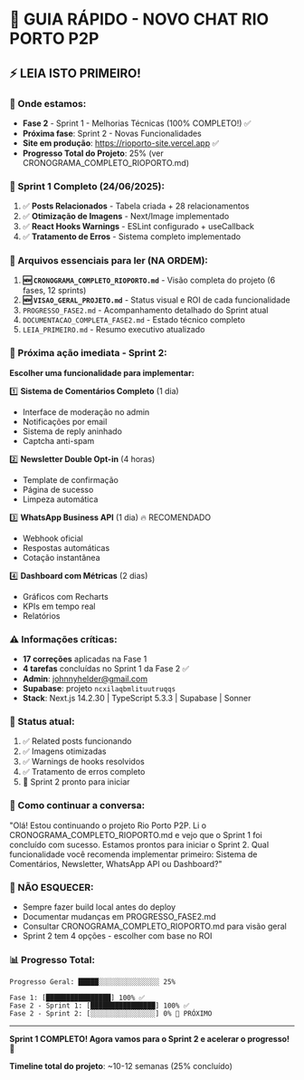 # 🚀 GUIA RÁPIDO - NOVO CHAT RIO PORTO P2P

## ⚡ LEIA ISTO PRIMEIRO!

### 📍 Onde estamos:
- **Fase 2** - Sprint 1 - Melhorias Técnicas (100% COMPLETO!) ✅
- **Próxima fase**: Sprint 2 - Novas Funcionalidades
- **Site em produção**: https://rioporto-site.vercel.app ✅
- **Progresso Total do Projeto**: 25% (ver CRONOGRAMA_COMPLETO_RIOPORTO.md)

### 🎉 Sprint 1 Completo (24/06/2025):
1. ✅ **Posts Relacionados** - Tabela criada + 28 relacionamentos
2. ✅ **Otimização de Imagens** - Next/Image implementado
3. ✅ **React Hooks Warnings** - ESLint configurado + useCallback
4. ✅ **Tratamento de Erros** - Sistema completo implementado

### 📁 Arquivos essenciais para ler (NA ORDEM):
1. **🆕 `CRONOGRAMA_COMPLETO_RIOPORTO.md`** - Visão completa do projeto (6 fases, 12 sprints)
2. **🆕 `VISAO_GERAL_PROJETO.md`** - Status visual e ROI de cada funcionalidade
3. `PROGRESSO_FASE2.md` - Acompanhamento detalhado do Sprint atual
4. `DOCUMENTACAO_COMPLETA_FASE2.md` - Estado técnico completo
5. `LEIA_PRIMEIRO.md` - Resumo executivo atualizado

### 🎯 Próxima ação imediata - Sprint 2:

**Escolher uma funcionalidade para implementar:**

1️⃣ **Sistema de Comentários Completo** (1 dia)
   - Interface de moderação no admin
   - Notificações por email
   - Sistema de reply aninhado
   - Captcha anti-spam

2️⃣ **Newsletter Double Opt-in** (4 horas)
   - Template de confirmação
   - Página de sucesso
   - Limpeza automática

3️⃣ **WhatsApp Business API** (1 dia) 🔥 RECOMENDADO
   - Webhook oficial
   - Respostas automáticas
   - Cotação instantânea

4️⃣ **Dashboard com Métricas** (2 dias)
   - Gráficos com Recharts
   - KPIs em tempo real
   - Relatórios

### ⚠️ Informações críticas:
- **17 correções** aplicadas na Fase 1
- **4 tarefas** concluídas no Sprint 1 da Fase 2 ✅
- **Admin**: johnnyhelder@gmail.com
- **Supabase**: projeto `ncxilaqbmlituutruqqs`
- **Stack**: Next.js 14.2.30 | TypeScript 5.3.3 | Supabase | Sonner

### 🔧 Status atual:
1. ✅ Related posts funcionando
2. ✅ Imagens otimizadas
3. ✅ Warnings de hooks resolvidos
4. ✅ Tratamento de erros completo
5. 🎯 Sprint 2 pronto para iniciar

### 💬 Como continuar a conversa:
"Olá! Estou continuando o projeto Rio Porto P2P. Li o CRONOGRAMA_COMPLETO_RIOPORTO.md e vejo que o Sprint 1 foi concluído com sucesso. Estamos prontos para iniciar o Sprint 2. Qual funcionalidade você recomenda implementar primeiro: Sistema de Comentários, Newsletter, WhatsApp API ou Dashboard?"

### 🚨 NÃO ESQUECER:
- Sempre fazer build local antes do deploy
- Documentar mudanças em PROGRESSO_FASE2.md
- Consultar CRONOGRAMA_COMPLETO_RIOPORTO.md para visão geral
- Sprint 2 tem 4 opções - escolher com base no ROI

### 📊 Progresso Total:
```
Progresso Geral: █████░░░░░░░░░░░░░░░ 25%

Fase 1: [████████████████] 100% ✅
Fase 2 - Sprint 1: [████████████████] 100% ✅
Fase 2 - Sprint 2: [░░░░░░░░░░░░░░░░] 0% 🎯 PRÓXIMO
```

---

**Sprint 1 COMPLETO! Agora vamos para o Sprint 2 e acelerar o progresso!** 🚀

**Timeline total do projeto**: ~10-12 semanas (25% concluído)
